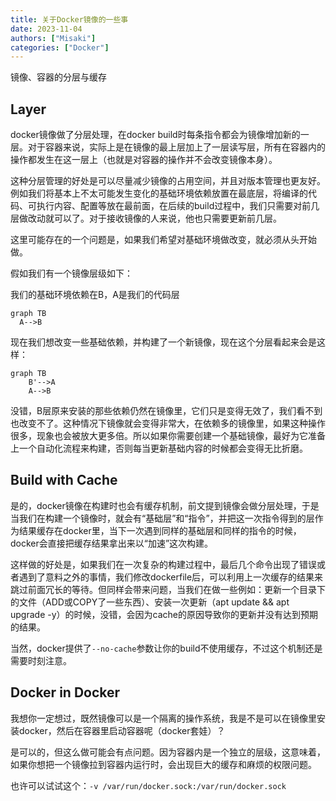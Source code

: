 ```yaml
---
title: 关于Docker镜像的一些事
date: 2023-11-04
authors: ["Misaki"]
categories: ["Docker"]
---
```


镜像、容器的分层与缓存

<!-- more -->

## Layer

docker镜像做了分层处理，在docker build时每条指令都会为镜像增加新的一层。对于容器来说，实际上是在镜像的最上层加上了一层读写层，所有在容器内的操作都发生在这一层上（也就是对容器的操作并不会改变镜像本身）。

这种分层管理的好处是可以尽量减少镜像的占用空间，并且对版本管理也更友好。例如我们将基本上不太可能发生变化的基础环境依赖放置在最底层，将编译的代码、可执行内容、配置等放在最前面，在后续的build过程中，我们只需要对前几层做改动就可以了。对于接收镜像的人来说，他也只需要更新前几层。

这里可能存在的一个问题是，如果我们希望对基础环境做改变，就必须从头开始做。

假如我们有一个镜像层级如下：

我们的基础环境依赖在B，A是我们的代码层

```mermaid
graph TB
  A-->B
```

现在我们想改变一些基础依赖，并构建了一个新镜像，现在这个分层看起来会是这样：

~~~mermaid
graph TB
	B'-->A
	A-->B
~~~

没错，B层原来安装的那些依赖仍然在镜像里，它们只是变得无效了，我们看不到也改变不了。这种情况下镜像就会变得非常大，在依赖多的镜像里，如果这种操作很多，现象也会被放大更多倍。所以如果你需要创建一个基础镜像，最好为它准备上一个自动化流程来构建，否则每当更新基础内容的时候都会变得无比折磨。

## Build with Cache

是的，docker镜像在构建时也会有缓存机制，前文提到镜像会做分层处理，于是当我们在构建一个镜像时，就会有“基础层”和“指令”，并把这一次指令得到的层作为结果缓存在docker里，当下一次遇到同样的基础层和同样的指令的时候，docker会直接把缓存结果拿出来以“加速”这次构建。

这样做的好处是，如果我们在一次复杂的构建过程中，最后几个命令出现了错误或者遇到了意料之外的事情，我们修改dockerfile后，可以利用上一次缓存的结果来跳过前面冗长的等待。但同样会带来问题，当我们在做一些例如：更新一个目录下的文件（ADD或COPY了一些东西）、安装一次更新（apt update && apt upgrade -y）的时候，没错，会因为cache的原因导致你的更新并没有达到预期的结果。

当然，docker提供了`--no-cache`参数让你的build不使用缓存，不过这个机制还是需要时刻注意。

## Docker in Docker

我想你一定想过，既然镜像可以是一个隔离的操作系统，我是不是可以在镜像里安装docker，然后在容器里启动容器呢（docker套娃）？

是可以的，但这么做可能会有点问题。因为容器内是一个独立的层级，这意味着，如果你想把一个镜像拉到容器内运行时，会出现巨大的缓存和麻烦的权限问题。

也许可以试试这个：`-v /var/run/docker.sock:/var/run/docker.sock`
